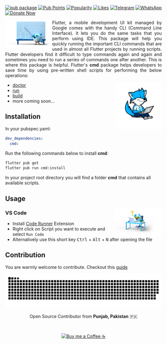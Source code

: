 [![pub package](https://img.shields.io/pub/v/cmd.svg?label=cmd&color=blue)](https://pub.dev/packages/cmd)
[![Pub Points](https://img.shields.io/pub/points/cmd)](https://pub.dev/packages/cmd/score)
[![Popularity](https://img.shields.io/pub/popularity/cmd)](https://pub.dev/packages/cmd/score)
[![Likes](https://img.shields.io/pub/likes/cmd)](https://pub.dev/packages/cmd/score)
[![Telegram](https://img.shields.io/badge/Telegram-blue?logo=telegram&logoColor=white)](https://t.me/UsamaSarwar)
[![WhatsApp](https://img.shields.io/badge/WhatsApp-tgreen?logo=whatsapp&logoColor=white)](https://wa.me/923100007773)
[![Donate Now](https://img.shields.io/badge/Donate-cmd-FFDD00?logo=buy-me-a-coffee&logoColor=white)](https://www.buymeacoffee.com/UsamaSarwar)

<img align="left" alt="flutter cmd" src="https://raw.githubusercontent.com/UsamaSarwar/cmd/main/flutter/assets/path.png" height="auto" width ="30%"/>
<p align="justify">
Flutter, a mobile development UI kit managed by Google comes with the handy CLI (Command Line Interface). It lets you do the same tasks that you perform using IDE. This package will help you quickly running the important CLI commands that are used in almost all Flutter projects by running scripts. Flutter developers find it difficult to type commands again and again and sometimes you need to run a series of commands one after another. This is where this package is helpful. Flutter's <b>cmd</b> package helps developers to save time by using pre-written shell scripts for performing the below operations:
</p>

<img align="right" alt="flutter cmd" src="https://raw.githubusercontent.com/UsamaSarwar/cmd/main/flutter/assets/coding.gif" height="auto" width ="150"/>

- [doctor](https://raw.githubusercontent.com/UsamaSarwar/cmd/main/flutter/cmd/doctor.sh)
- [run](https://raw.githubusercontent.com/UsamaSarwar/cmd/main/flutter/cmd/run.sh)
- [build](https://raw.githubusercontent.com/UsamaSarwar/cmd/main/flutter/cmd/build.sh)
- more coming soon...

## Installation

In your pubspec.yaml:

```yaml
dev_dependencies:
  cmd:
```

Run the following commands below to install **cmd**:

```bash
flutter pub get
flutter pub run cmd:install
```

In your project root directory you will find a folder **cmd** that contains all available scripts.

## Usage

<img align="right" alt="FAQs" src="https://raw.githubusercontent.com/UsamaSarwar/cmd/main/flutter/assets/faq.png" height="auto" width ="30%"/>

### VS Code

- Install [Code Runner](https://marketplace.visualstudio.com/items?itemName=formulahendry.code-runner) Extension
- Right click on Script you want to execute and select `Run Code`
- Alternatively use this short key <kbd>Ctrl</kbd> + <kbd>Alt</kbd> + <kbd>N</kbd> after opening the file

## Contribution
You are warmly welcome to contribute. Checkout this [guide](https://github.com/UsamaSarwar/cmd/blob/main/flutter/CONTRIBUTING.MD)


<p align="left"> <img src="https://raw.githubusercontent.com/UsamaSarwar/cmd/main/flutter/assets/contribution.svg" alt="Usama Sarwar Contributions" /> </p>

<p align="center">Open Source Contributor from <b>Punjab, Pakistan</b> 🇵🇰 </p>
<div align="center"><br>
<p><a href="https://www.buymeacoffee.com/UsamaSarwar"> <img align="center" src="https://cdn.buymeacoffee.com/buttons/v2/default-yellow.png" height="40" width="168" alt="Buy me a Coffee ☕" /></a></p>
</div>
